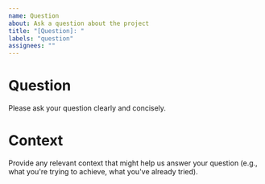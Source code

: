 ```yaml
---
name: Question
about: Ask a question about the project
title: "[Question]: "
labels: "question"
assignees: ""
---
```


# Question

Please ask your question clearly and concisely.

# Context

Provide any relevant context that might help us answer your question (e.g., what you're trying to achieve, what you've already tried).
